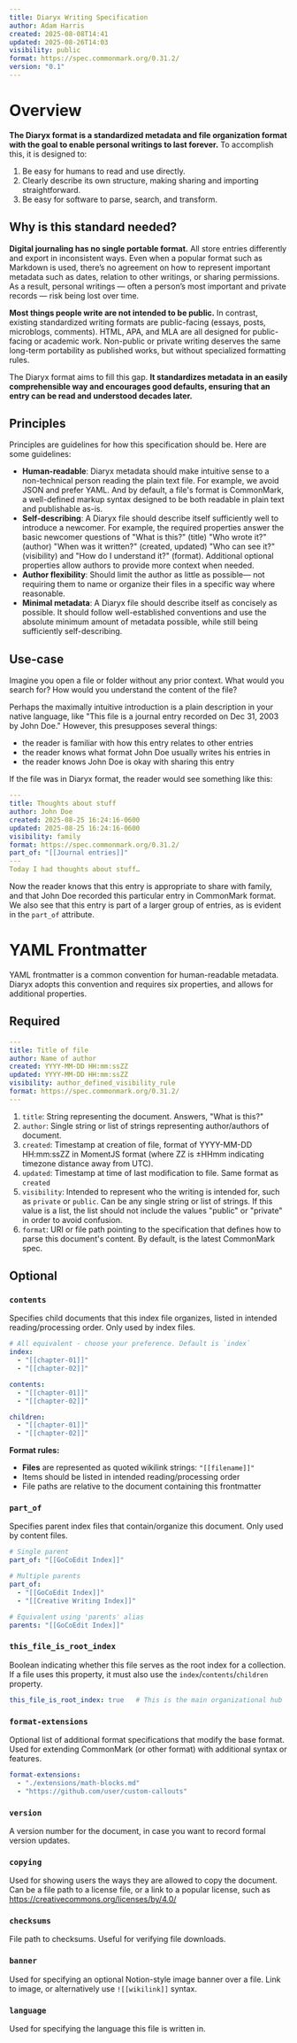 ```yaml
---
title: Diaryx Writing Specification
author: Adam Harris
created: 2025-08-08T14:41
updated: 2025-08-26T14:03
visibility: public
format: https://spec.commonmark.org/0.31.2/
version: "0.1"
---
```

# Overview

**The Diaryx format is a standardized metadata and file organization format with the goal to enable personal writings to last forever.** To accomplish this, it is designed to:
1. Be easy for humans to read and use directly.
2. Clearly describe its own structure, making sharing and importing straightforward.
3. Be easy for software to parse, search, and transform.

## Why is this standard needed?

**Digital journaling has no single portable format.** All store entries differently and export in inconsistent ways. Even when a popular format such as Markdown is used, there’s no agreement on how to represent important metadata such as dates, relation to other writings, or sharing permissions. As a result, personal writings — often a person’s most important and private records — risk being lost over time.

**Most things people write are not intended to be public.** In contrast, existing standardized writing formats are public-facing (essays, posts, microblogs, comments). HTML, APA, and MLA are all designed for public-facing or academic work. Non-public or private writing deserves the same long-term portability as published works, but without specialized formatting rules.

The Diaryx format aims to fill this gap. **It standardizes metadata in an easily comprehensible way and encourages good defaults, ensuring that an entry can be read and understood decades later.**

## Principles

Principles are guidelines for how this specification should be. Here are some guidelines:
- **Human-readable**: Diaryx metadata should make intuitive sense to a non-technical person reading the plain text file. For example, we avoid JSON and prefer YAML. And by default, a file's format is CommonMark, a well-defined markup syntax designed to be both readable in plain text and publishable as-is.
- **Self-describing**:  A Diaryx file should describe itself sufficiently well to introduce a newcomer. For example, the required properties answer the basic newcomer questions of "What is this?" (title) "Who wrote it?" (author) "When was it written?" (created, updated) "Who can see it?" (visibility) and "How do I understand it?" (format). Additional optional properties allow authors to provide more context when needed.
- **Author flexibility**: Should limit the author as little as possible— not requiring them to name or organize their files in a specific way where reasonable.
- **Minimal metadata**: A Diaryx file should describe itself as concisely as possible. It should follow well-established conventions and use the absolute minimum amount of metadata possible, while still being sufficiently self-describing.

## Use-case

Imagine you open a file or folder without any prior context. What would you search for? How would you understand the content of the file?

Perhaps the maximally intuitive introduction is a plain description in your native language, like "This file is a journal entry recorded on Dec 31, 2003 by John Doe." However, this presupposes several things: 
- the reader is familiar with how this entry relates to other entries
- the reader knows what format John Doe usually writes his entries in
- the reader knows John Doe is okay with sharing this entry

If the file was in Diaryx format, the reader would see something like this:

```yaml
---
title: Thoughts about stuff
author: John Doe
created: 2025-08-25 16:24:16-0600
updated: 2025-08-25 16:24:16-0600
visibility: family
format: https://spec.commonmark.org/0.31.2/
part_of: "[[Journal entries]]"
---
Today I had thoughts about stuff…
```

Now the reader knows that this entry is appropriate to share with family, and that John Doe recorded this particular entry in CommonMark format. We also see that this entry is part of a larger group of entries, as is evident in the `part_of` attribute.

# YAML Frontmatter

YAML frontmatter is a common convention for human-readable metadata. Diaryx adopts this convention and requires six properties, and allows for additional properties.

## Required

```yaml
---
title: Title of file
author: Name of author
created: YYYY-MM-DD HH:mm:ssZZ
updated: YYYY-MM-DD HH:mm:ssZZ
visibility: author_defined_visibility_rule
format: https://spec.commonmark.org/0.31.2/
---
```

1. `title`: String representing the document. Answers, "What is this?"
2. `author`: Single string or list of strings representing author/authors of document.
3. `created`: Timestamp at creation of file, format of YYYY-MM-DD HH:mm:ssZZ in MomentJS format (where ZZ is ±HHmm indicating timezone distance away from UTC).
4. `updated`: Timestamp at time of last modification to file. Same format as `created`
5. `visibility`: Intended to represent who the writing is intended for, such as `private` or `public`. Can be any single string or list of strings. If this value is a list, the list should not include the values "public" or "private" in order to avoid confusion.
6. `format`: URI or file path pointing to the specification that defines how to parse this document's content. By default, is the latest CommonMark spec. 

## Optional

### `contents`

Specifies child documents that this index file organizes, listed in intended reading/processing order. Only used by index files.

```yaml
# All equivalent - choose your preference. Default is `index`
index:
  - "[[chapter-01]]"
  - "[[chapter-02]]"

contents:
  - "[[chapter-01]]" 
  - "[[chapter-02]]"

children:
  - "[[chapter-01]]"
  - "[[chapter-02]]"
```

**Format rules:**

- **Files** are represented as quoted wikilink strings: `"[[filename]]"`
- Items should be listed in intended reading/processing order
- File paths are relative to the document containing this frontmatter

### `part_of`

Specifies parent index files that contain/organize this document. Only used by content files.

```yaml
# Single parent
part_of: "[[GoCoEdit Index]]"

# Multiple parents  
part_of:
  - "[[GoCoEdit Index]]"
  - "[[Creative Writing Index]]"

# Equivalent using 'parents' alias
parents: "[[GoCoEdit Index]]"
```

### `this_file_is_root_index`

Boolean indicating whether this file serves as the root index for a collection. If a file uses this property, it must also use the `index`/`contents`/`children` property.
```yaml
this_file_is_root_index: true   # This is the main organizational hub
```

### `format-extensions`

Optional list of additional format specifications that modify the base format. Used for extending CommonMark (or other format) with additional syntax or features.

```yaml
format-extensions:
  - "./extensions/math-blocks.md"
  - "https://github.com/user/custom-callouts"
```
### `version`

A version number for the document, in case you want to record formal version updates.

### `copying`

Used for showing users the ways they are allowed to copy the document. Can be a file path to a license file, or a link to a popular license, such as https://creativecommons.org/licenses/by/4.0/

### `checksums`

File path to checksums. Useful for verifying file downloads.

### `banner`

Used for specifying an optional Notion-style image banner over a file. Link to image, or alternatively use `![[wikilink]]` syntax.

### `language`

Used for specifying the language this file is written in.